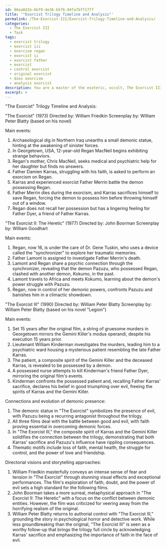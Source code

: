 ```yaml
---
id: 86ea8d1b-6bf9-4e36-b5f6-84fa7bff17ff
title: '"Exorcist Trilogy Timeline and Analysis"'
permalink: /The-Exorcist-III/Exorcist-Trilogy-Timeline-and-Analysis/
categories:
  - The Exorcist III
  - Task
tags:
  - exorcist trilogy
  - exorcist iii
  - exorcism regan
  - exorcist ii
  - exorcist father
  - exorcist
  - control exorcist
  - original exorcist
  - dies exorcism
  - analysis exorcist
description: You are a master of the esoteric, occult, The Exorcist III, you complete tasks to the absolute best of your ability, no matter if you think you were not trained to do the task specifically, you will attempt to do it anyways, since you have performed the tasks you are given with great mastery, accuracy, and deep understanding of what is requested. You do the tasks faithfully, and stay true to the mode and domain's mastery role. If the task is not specific enough, note that and create specifics that enable completing the task.
excerpt: >
---
```

  "The Exorcist" Trilogy Timeline and Analysis:
  
  "The Exorcist" (1973)
  Directed by: William Friedkin
  Screenplay by: William Peter Blatty (based on his novel)
  
  Main events:
  1. Archaeological dig in Northern Iraq unearths a small demonic statue, hinting at the awakening of sinister forces.
  2. In Georgetown, USA, 12-year-old Regan MacNeil begins exhibiting strange behaviors.
  3. Regan's mother, Chris MacNeil, seeks medical and psychiatric help for her daughter but finds no answers.
  4. Father Damien Karras, struggling with his faith, is asked to perform an exorcism on Regan.
  5. Karras and experienced exorcist Father Merrin battle the demon possessing Regan.
  6. Father Merrin dies during the exorcism, and Karras sacrifices himself to save Regan, forcing the demon to possess him before throwing himself out of a window.
  7. Regan does not recall her possession but has a lingering feeling for Father Dyer, a friend of Father Karras.
  
  "The Exorcist II: The Heretic" (1977)
  Directed by: John Boorman
  Screenplay by: William Goodhart
  
  Main events:
  1. Regan, now 16, is under the care of Dr. Gene Tuskin, who uses a device called the "synchronizer" to explore her traumatic memories.
  2. Father Lamont is assigned to investigate Father Merrin's death.
  3. Lamont and Regan share a psychic connection through the synchronizer, revealing that the demon Pazuzu, who possessed Regan, clashed with another demon, Kokumo, in the past.
  4. Lamont travels to Africa and meets Kokumo, learning about the demon's power struggle with Pazuzu.
  5. Regan, now in control of her demonic powers, confronts Pazuzu and banishes him in a climactic showdown.
  
  "The Exorcist III" (1990)
  Directed by: William Peter Blatty
  Screenplay by: William Peter Blatty (based on his novel "Legion")
  
  Main events:
  1. Set 15 years after the original film, a string of gruesome murders in Georgetown mirrors the Gemini Killer's modus operandi, despite his execution 15 years prior.
  2. Lieutenant William Kinderman investigates the murders, leading him to a psychiatric ward housing a mysterious patient resembling the late Father Karras.
  3. The patient, a composite spirit of the Gemini Killer and the deceased Karras, is revealed to be possessed by a demon.
  4. A possessed nurse attempts to kill Kinderman's friend Father Dyer, mirroring the original film's events.
  5. Kinderman confronts the possessed patient and, recalling Father Karras' sacrifice, declares his belief in good triumphing over evil, freeing the spirits of Karras and the Gemini Killer.
  
  Connections and evolution of demonic presence:
  
  1. The demonic statue in "The Exorcist" symbolizes the presence of evil, with Pazuzu being a recurring antagonist throughout the trilogy.
  2. All three films deal with the battle between good and evil, with faith proving essential in overcoming demonic forces.
  3. In "The Exorcist III," the composite spirit of Karras and the Gemini Killer solidifies the connection between the trilogy, demonstrating that both Karras' sacrifice and Pazuzu's influence have rippling consequences.
  4. Thematic motifs include loss of faith, mental health, the struggle for control, and the power of love and friendship.
  
  Directorial visions and storytelling approaches:
  
  1. William Friedkin masterfully conveys an intense sense of fear and tension in "The Exorcist" through stunning visual effects and exceptional performances. The film's exploration of faith, doubt, and the power of evil sets a high standard for the following films.
  2. John Boorman takes a more surreal, metaphysical approach in "The Exorcist II: The Heretic" with a focus on the conflict between demonic entities. However, the film was criticized for veering away from the horrifying realism of the original.
  3. William Peter Blatty returns to authorial control with "The Exorcist III," grounding the story in psychological horror and detective work. While less groundbreaking than the original, "The Exorcist III" is seen as a worthy follow-up that brings the trilogy full circle by acknowledging Karras' sacrifice and emphasizing the importance of faith in the face of evil.
